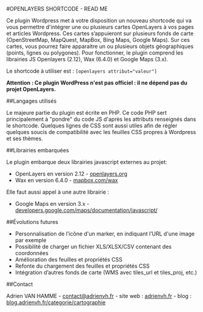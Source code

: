#OPENLAYERS SHORTCODE - READ ME

Ce plugin Wordpress met à votre disposition un nouveau shortcode qui va vous permettre d'intégrer une ou plusieurs cartes OpenLayers à vos pages et articles Wordpress. Ces cartes s’appuieront sur plusieurs fonds de carte (OpenStreetMap, MapQuest, MapBox, Bing Maps, Google Maps). Sur ces cartes, vous pourrez faire apparaitre un ou plusieurs objets géographiques (points, lignes ou polygones). Pour fonctionner, le plugin comprend les librairies JS Openlayers (2.12), Wax (6.4.0) et Google Maps (3.x).

Le shortcode à utiliser est : `[openlayers attribut="valeur"]`

**Attention : Ce plugin WordPress n'est pas officiel : il ne dépend pas du projet OpenLayers.**

##Langages utilisés

Le majeure partie du plugin est écrite en PHP. Ce code PHP sert principalement à "pondre" du code JS d'après les attributs renseignés dans le shortcode. Quelques lignes de CSS sont aussi utiles afin de régler quelques soucis de compatibilité avec les feuilles CSS propres à Wordpress et ses thèmes.

##Librairies embarquées

Le plugin embarque deux librairies javascript externes au projet:

- OpenLayers en version 2.12 - [openlayers.org](http://openlayers.org/)
- Wax en version 6.4.0 - [mapbox.com/wax](http://mapbox.com/wax/)

Elle faut aussi appel à une autre librairie :

- Google Maps en version 3.x - [developers.google.com/maps/documentation/javascript/](https://developers.google.com/maps/documentation/javascript/)

##Évolutions futures

- Personnalisation de l’icône d'un marker, en indiquant l’URL d'une image par exemple
- Possibilité de charger un fichier XLS/XLSX/CSV contenant des coordonnées
- Amélioration des feuilles et propriétés CSS
- Refonte du chargement des feuilles et propriétés CSS
- Intégration d’autres fonds de carte (WMS avec tiles_url et tiles_proj, etc.)

##Contact

Adrien VAN HAMME - contact@adrienvh.fr - site web : [adrienvh.fr](http://adrienvh.fr/) - blog : [blog.adrienvh.fr/categorie/cartographie](http://blog.adrienvh.fr/categorie/cartographie)